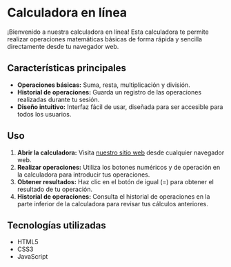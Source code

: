 # Calculadora en línea

¡Bienvenido a nuestra calculadora en línea! Esta calculadora te permite realizar operaciones matemáticas básicas de forma rápida y sencilla directamente desde tu navegador web.

## Características principales

- **Operaciones básicas:** Suma, resta, multiplicación y división.
- **Historial de operaciones:** Guarda un registro de las operaciones realizadas durante tu sesión.
- **Diseño intuitivo:** Interfaz fácil de usar, diseñada para ser accesible para todos los usuarios.

## Uso

1. **Abrir la calculadora:** Visita [nuestro sitio web](https://www.calculadoraenlinea.com) desde cualquier navegador web.
2. **Realizar operaciones:** Utiliza los botones numéricos y de operación en la calculadora para introducir tus operaciones.
3. **Obtener resultados:** Haz clic en el botón de igual (=) para obtener el resultado de tu operación.
4. **Historial de operaciones:** Consulta el historial de operaciones en la parte inferior de la calculadora para revisar tus cálculos anteriores.

## Tecnologías utilizadas

- HTML5
- CSS3
- JavaScript
